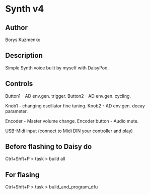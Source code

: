 # Synth v4

## Author

Borys Kuzmenko

## Description
Simple Synth voice built by myself with DaisyPod.


## Controls
Button1 - AD env.gen. trigger.
Button2 - AD env.gen. cycling.

Knob1 - changing oscillator fine tuning.
Knob2 - AD env.gen. decay parameter.

Encoder - Master volume change.
Encoder button - Audio mute.

USB-Midi input (connect to Midi DIN your controller and play)

## Before flashing to Daisy do
Ctrl+Shft+P > task > build all

## For flasing 
Ctrl+Shft+P > task > build_and_program_dfu



